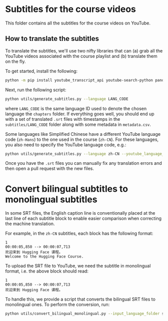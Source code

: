 # Subtitles for the course videos

This folder contains all the subtitles for the course videos on YouTube.

## How to translate the subtitles

To translate the subtitles, we'll use two nifty libraries that can (a) grab all the YouTube videos associated with the course playlist and (b) translate them on the fly.

To get started, install the following:

```bash
python -m pip install youtube_transcript_api youtube-search-python pandas tqdm
```

Next, run the following script:

```bash
python utils/generate_subtitles.py --language LANG_CODE
```

where `LANG_CODE` is the same language ID used to denote the chosen language the `chapters` folder. If everything goes well, you should end up with a set of translated `.srt` files with timestamps in the `subtitles/LANG_CODE` folder along with some metadata in `metadata.csv`.

Some languages like Simplified Chinese have a different YouTube language code (`zh-Hans`) to the one used in the course (`zh-CN`). For these languages, you also need to specify the YouTube language code, e.g.:

```bash
python utils/generate_subtitles.py --language zh-CN --youtube_language_code zh-Hans
```

Once you have the `.srt` files you can manually fix any translation errors and then open a pull request with the new files.

# Convert bilingual subtitles to monolingual subtitles

In some SRT files, the English caption line is conventionally placed at the last line of each subtitle block to enable easier comparison when correcting the machine translation.

For example, in the `zh-CN` subtitles, each block has the following format:

```
1
00:00:05,850 --> 00:00:07,713
欢迎来到 Hugging Face 课程。
Welcome to the Hugging Face Course.
```

To upload the SRT file to YouTube, we need the subtitle in monolingual format, i.e. the above block should read:

```
1
00:00:05,850 --> 00:00:07,713
欢迎来到 Hugging Face 课程。
```

To handle this, we provide a script that converts the bilingual SRT files to monolingual ones. To perform the conversion, run:

```bash
python utils/convert_bilingual_monolingual.py --input_language_folder subtitles/LANG_ID --output_language_folder tmp-subtitles
```